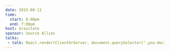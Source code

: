 ```yaml
---
date: 2015-08-11
time:
  start: 6:00pm
  end: 7:00pm
host: Gravitate
sponsor: Source Allies
talks:
 - talk: React.render(ClientOrServer, document.querySelector(‘.you-decide’));
---
```

